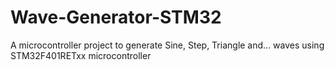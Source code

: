 # Wave-Generator-STM32
A microcontroller project to generate Sine, Step, Triangle and... waves using STM32F401RETxx microcontroller
